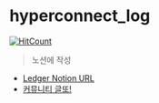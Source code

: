 # hyperconnect_log

[![HitCount](http://hits.dwyl.com/wnsgml972/hyperconnect_log.svg)](http://hits.dwyl.com/wnsgml972/hyperconnect_log)

> 노션에 작성

* [Ledger Notion URL](https://www.notion.so/wnsgml972/Daily-Log-In-Hyperconnect-4c2d65be6e56444fbbe14c31432f8a34)
* [커뮤니티 글또!](https://www.notion.so/ac5b18a482fb4df497d4e8257ad4d516)
